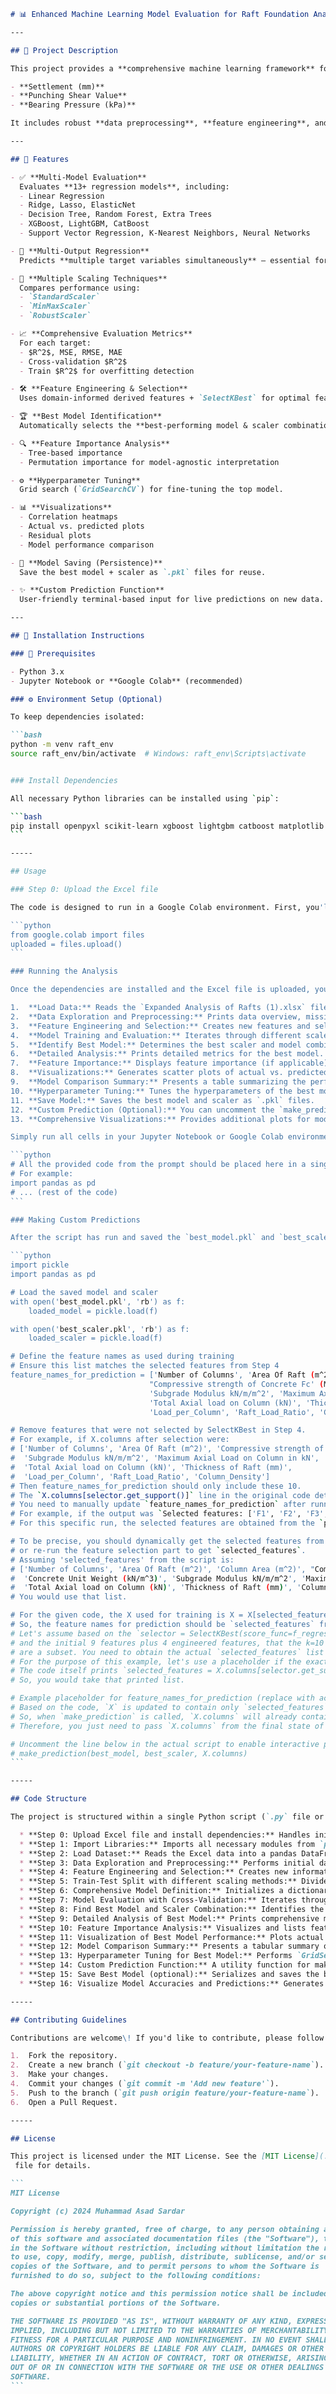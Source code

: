 ````markdown
# 📊 Enhanced Machine Learning Model Evaluation for Raft Foundation Analysis

---

## 📌 Project Description

This project provides a **comprehensive machine learning framework** for evaluating regression models to predict key geotechnical parameters of **raft foundations**, specifically:

- **Settlement (mm)**
- **Punching Shear Value**
- **Bearing Pressure (kPa)**

It includes robust **data preprocessing**, **feature engineering**, and **multi-model comparisons** under different scaling techniques. The primary goal is to **identify the most accurate and generalizable ML model** for foundation behavior prediction and design insight.

---

## 🚀 Features

- ✅ **Multi-Model Evaluation**  
  Evaluates **13+ regression models**, including:
  - Linear Regression
  - Ridge, Lasso, ElasticNet
  - Decision Tree, Random Forest, Extra Trees
  - XGBoost, LightGBM, CatBoost
  - Support Vector Regression, K-Nearest Neighbors, Neural Networks

- 🔁 **Multi-Output Regression**  
  Predicts **multiple target variables simultaneously** — essential for real-world foundation design.

- 📏 **Multiple Scaling Techniques**  
  Compares performance using:
  - `StandardScaler`
  - `MinMaxScaler`
  - `RobustScaler`

- 📈 **Comprehensive Evaluation Metrics**  
  For each target:
  - $R^2$, MSE, RMSE, MAE
  - Cross-validation $R^2$
  - Train $R^2$ for overfitting detection

- 🛠 **Feature Engineering & Selection**  
  Uses domain-informed derived features + `SelectKBest` for optimal feature subset.

- 🏆 **Best Model Identification**  
  Automatically selects the **best-performing model & scaler combination** based on average $R^2$.

- 🔍 **Feature Importance Analysis**  
  - Tree-based importance
  - Permutation importance for model-agnostic interpretation

- ⚙️ **Hyperparameter Tuning**  
  Grid search (`GridSearchCV`) for fine-tuning the top model.

- 📊 **Visualizations**  
  - Correlation heatmaps  
  - Actual vs. predicted plots  
  - Residual plots  
  - Model performance comparison

- 💾 **Model Saving (Persistence)**  
  Save the best model + scaler as `.pkl` files for reuse.

- ✨ **Custom Prediction Function**  
  User-friendly terminal-based input for live predictions on new data.

---

## 🧰 Installation Instructions

### 🔧 Prerequisites

- Python 3.x
- Jupyter Notebook or **Google Colab** (recommended)

### ⚙️ Environment Setup (Optional)

To keep dependencies isolated:

```bash
python -m venv raft_env
source raft_env/bin/activate  # Windows: raft_env\Scripts\activate


### Install Dependencies

All necessary Python libraries can be installed using `pip`:

```bash
pip install openpyxl scikit-learn xgboost lightgbm catboost matplotlib seaborn pandas numpy
```

-----

## Usage

### Step 0: Upload the Excel file

The code is designed to run in a Google Colab environment. First, you'll need to upload your dataset, `Expanded Analysis of Rafts (1).xlsx`, to the Colab environment.

```python
from google.colab import files
uploaded = files.upload()
```

### Running the Analysis

Once the dependencies are installed and the Excel file is uploaded, you can run the entire script. The script will perform the following actions:

1.  **Load Data:** Reads the `Expanded Analysis of Rafts (1).xlsx` file.
2.  **Data Exploration and Preprocessing:** Prints data overview, missing values, data types, statistical summary, and outlier detection. Visualizes feature correlation.
3.  **Feature Engineering and Selection:** Creates new features and selects the top 10 features.
4.  **Model Training and Evaluation:** Iterates through different scalers and ML models, performing cross-validation and evaluating performance on test data for each target.
5.  **Identify Best Model:** Determines the best scaler and model combination based on average $R^2$.
6.  **Detailed Analysis:** Prints detailed metrics for the best model.
7.  **Feature Importance:** Displays feature importance (if applicable) and permutation importance plots.
8.  **Visualizations:** Generates scatter plots of actual vs. predicted values for the best model.
9.  **Model Comparison Summary:** Presents a table summarizing the performance of top models across different targets.
10. **Hyperparameter Tuning:** Tunes the hyperparameters of the best model (if defined).
11. **Save Model:** Saves the best model and scaler as `.pkl` files.
12. **Custom Prediction (Optional):** You can uncomment the `make_prediction` function call at the end of the script to interactively input values and get predictions.
13. **Comprehensive Visualizations:** Provides additional plots for model accuracies and detailed prediction analysis (actual vs. predicted, residuals, and residual distribution) specifically for models evaluated with `StandardScaler` and achieving an average R-squared of at least 0.5.

Simply run all cells in your Jupyter Notebook or Google Colab environment.

```python
# All the provided code from the prompt should be placed here in a single block
# For example:
import pandas as pd
# ... (rest of the code)
```

### Making Custom Predictions

After the script has run and saved the `best_model.pkl` and `best_scaler.pkl` files, you can load them and use the `make_prediction` function:

```python
import pickle
import pandas as pd

# Load the saved model and scaler
with open('best_model.pkl', 'rb') as f:
    loaded_model = pickle.load(f)

with open('best_scaler.pkl', 'rb') as f:
    loaded_scaler = pickle.load(f)

# Define the feature names as used during training
# Ensure this list matches the selected features from Step 4
feature_names_for_prediction = ['Number of Columns', 'Area Of Raft (m^2)', 'Column Area (m^2)',
                               "Compressive strength of Concrete Fc' (Mpa)", 'Concrete Unit Weight (kN/m^3)',
                               'Subgrade Modulus kN/m/m^2', 'Maximum Axial Load on Column in kN',
                               'Total Axial load on Column (kN)', 'Thickness of Raft (mm)',
                               'Load_per_Column', 'Raft_Load_Ratio', 'Column_Density', 'Strength_to_Load_Ratio']

# Remove features that were not selected by SelectKBest in Step 4.
# For example, if X.columns after selection were:
# ['Number of Columns', 'Area Of Raft (m^2)', 'Compressive strength of Concrete Fc\' (Mpa)',
#  'Subgrade Modulus kN/m/m^2', 'Maximum Axial Load on Column in kN',
#  'Total Axial load on Column (kN)', 'Thickness of Raft (mm)',
#  'Load_per_Column', 'Raft_Load_Ratio', 'Column_Density']
# Then feature_names_for_prediction should only include these 10.
# The `X.columns[selector.get_support()]` line in the original code determines this.
# You need to manually update `feature_names_for_prediction` after running the initial script to get the exact list.
# For example, if the output was `Selected features: ['F1', 'F2', 'F3', ...]`, use that list here.
# For this specific run, the selected features are obtained from the `print(f"Selected features: {list(selected_features)}")` output.

# To be precise, you should dynamically get the selected features from the script's output
# or re-run the feature selection part to get `selected_features`.
# Assuming 'selected_features' from the script is:
# ['Number of Columns', 'Area Of Raft (m^2)', 'Column Area (m^2)', "Compressive strength of Concrete Fc' (Mpa)",
#  'Concrete Unit Weight (kN/m^3)', 'Subgrade Modulus kN/m/m^2', 'Maximum Axial Load on Column in kN',
#  'Total Axial load on Column (kN)', 'Thickness of Raft (mm)', 'Column_Density']
# You would use that list.

# For the given code, the X used for training is X = X[selected_features]
# So, the feature names for prediction should be `selected_features` from the script's output.
# Let's assume based on the `selector = SelectKBest(score_func=f_regression, k=10)`
# and the initial 9 features plus 4 engineered features, that the k=10 selected features
# are a subset. You need to obtain the actual `selected_features` list from the script's output.
# For the purpose of this example, let's use a placeholder if the exact list isn't known without running.
# The code itself prints `selected_features = X.columns[selector.get_support()]`
# So, you would take that printed list.

# Example placeholder for feature_names_for_prediction (replace with actual selected features)
# Based on the code, `X` is updated to contain only `selected_features`.
# So, when `make_prediction` is called, `X.columns` will already contain the selected features.
# Therefore, you just need to pass `X.columns` from the final state of X in the script.

# Uncomment the line below in the actual script to enable interactive prediction:
# make_prediction(best_model, best_scaler, X.columns)
```

-----

## Code Structure

The project is structured within a single Python script (`.py` file or Jupyter Notebook cells) for sequential execution.

  * **Step 0: Upload Excel file and install dependencies:** Handles initial setup for Google Colab and installs required libraries.
  * **Step 1: Import Libraries:** Imports all necessary modules from `pandas`, `numpy`, `sklearn`, `xgboost`, `lightgbm`, `catboost`, `matplotlib`, and `seaborn`.
  * **Step 2: Load Dataset:** Reads the Excel data into a pandas DataFrame and cleans column names.
  * **Step 3: Data Exploration and Preprocessing:** Performs initial data checks, statistical summaries, outlier detection, and correlation analysis.
  * **Step 4: Feature Engineering and Selection:** Creates new informative features and applies `SelectKBest` for dimensionality reduction.
  * **Step 5: Train-Test Split with different scaling methods:** Divides the dataset into training and testing sets and defines various data scalers.
  * **Step 6: Comprehensive Model Definition:** Initializes a dictionary of diverse regression models.
  * **Step 7: Model Evaluation with Cross-Validation:** Iterates through each scaler and model, trains them using `MultiOutputRegressor`, evaluates performance with cross-validation and test metrics, and stores results.
  * **Step 8: Find Best Model and Scaler Combination:** Identifies the top-performing model and scaler based on average $R^2$.
  * **Step 9: Detailed Analysis of Best Model:** Prints comprehensive metrics for the optimal model.
  * **Step 10: Feature Importance Analysis:** Visualizes and lists feature importances.
  * **Step 11: Visualization of Best Model Performance:** Plots actual vs. predicted values for the best model.
  * **Step 12: Model Comparison Summary:** Presents a tabular summary of all evaluated models, filtered for acceptable $R^2$ scores.
  * **Step 13: Hyperparameter Tuning for Best Model:** Performs `GridSearchCV` for the best model (if defined in `param_grid`).
  * **Step 14: Custom Prediction Function:** A utility function for making predictions with user input.
  * **Step 15: Save Best Model (optional):** Serializes and saves the best model and scaler using `pickle`.
  * **Step 16: Visualize Model Accuracies and Predictions:** Generates detailed plots for model accuracy and prediction analysis, focusing on models evaluated with `StandardScaler` that meet performance criteria.

-----

## Contributing Guidelines

Contributions are welcome\! If you'd like to contribute, please follow these steps:

1.  Fork the repository.
2.  Create a new branch (`git checkout -b feature/your-feature-name`).
3.  Make your changes.
4.  Commit your changes (`git commit -m 'Add new feature'`).
5.  Push to the branch (`git push origin feature/your-feature-name`).
6.  Open a Pull Request.

-----

## License

This project is licensed under the MIT License. See the [MIT License](./LICENSE)
 file for details.

```
MIT License

Copyright (c) 2024 Muhammad Asad Sardar

Permission is hereby granted, free of charge, to any person obtaining a copy
of this software and associated documentation files (the "Software"), to deal
in the Software without restriction, including without limitation the rights
to use, copy, modify, merge, publish, distribute, sublicense, and/or sell
copies of the Software, and to permit persons to whom the Software is
furnished to do so, subject to the following conditions:

The above copyright notice and this permission notice shall be included in all
copies or substantial portions of the Software.

THE SOFTWARE IS PROVIDED "AS IS", WITHOUT WARRANTY OF ANY KIND, EXPRESS OR
IMPLIED, INCLUDING BUT NOT LIMITED TO THE WARRANTIES OF MERCHANTABILITY,
FITNESS FOR A PARTICULAR PURPOSE AND NONINFRINGEMENT. IN NO EVENT SHALL THE
AUTHORS OR COPYRIGHT HOLDERS BE LIABLE FOR ANY CLAIM, DAMAGES OR OTHER
LIABILITY, WHETHER IN AN ACTION OF CONTRACT, TORT OR OTHERWISE, ARISING FROM,
OUT OF OR IN CONNECTION WITH THE SOFTWARE OR THE USE OR OTHER DEALINGS IN THE
SOFTWARE.
```
